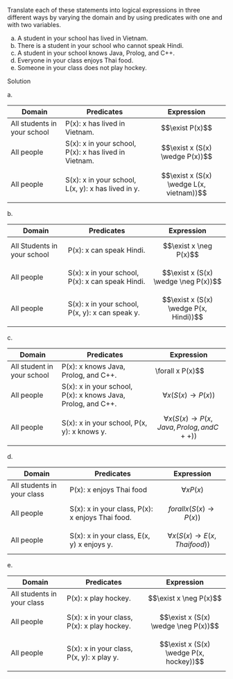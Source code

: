 Translate each of these statements into logical expressions in three different ways by varying the domain and by using predicates with one and with two variables.

1. A student in your school has lived in Vietnam.
1. There is a student in your school who cannot speak Hindi.
1. A student in your school knows Java, Prolog, and C++.
1. Everyone in your class enjoys Thai food.
1. Someone in your class does not play hockey.

Solution

a. 

|Domain|Predicates|Expression|
|--|--|--|
|All students in your school|P(x): x has lived in Vietnam.|$$\exist P(x)$$|
|All people|S(x): x in your school, P(x): x has lived in Vietnam.|$$\exist x (S(x) \wedge P(x))$$|
|All people|S(x): x in your school, L(x, y): x has lived in y.|$$\exist x (S(x) \wedge L(x, vietnam))$$|

b. 

|Domain|Predicates|Expression|
|--|--|--|
|All Students in your school|P(x): x can speak Hindi.|$$\exist x \neg P(x)$$|
|All people|S(x): x in your school, P(x): x can speak Hindi.|$$\exist x (S(x) \wedge \neg P(x))$$|
|All people|S(x): x in your school, P(x, y): x can speak y.|$$\exist x (S(x) \wedge P(x, Hindi))$$

c. 

|Domain|Predicates|Expression|
|--|--|--|
|All student in your school|P(x): x knows Java, Prolog, and C++.|\forall x P(x)$$|
|All people|S(x): x in your school, P(x): x knows Java, Prolog, and C++.|$$\forall x (S(x) \rightarrow P(x))$$|
|All people|S(x): x in your school, P(x, y): x knows y.|$$\forall x (S(x) \rightarrow P(x, Java, Prolog, and C++))$$|

d. 

|Domain|Predicates|Expression|
|--|--|--|
|All students in your class|P(x): x enjoys Thai food|$$\forall x P(x)$$|
|All people|S(x): x in your class, P(x): x enjoys Thai food.|$$forall x (S(x) \rightarrow P(x))$$|
|All people|S(x): x in your class, E(x, y) x enjoys y.|$$\forall x (S(x) \rightarrow E(x, Thai food))$$|

e. 

|Domain|Predicates|Expression|
|--|--|--|
|All students in your class|P(x): x play hockey.|$$\exist x \neg P(x)$$|
|All people|S(x): x in your class, P(x): x play hockey.|$$\exist x (S(x) \wedge \neg P(x))$$|
|All people|S(x): x in your class, P(x, y): x play y.|$$\exist x (S(x) \wedge P(x, hockey))$$|

<style type="text/css">
    ol { list-style-type: lower-alpha; }
</style>